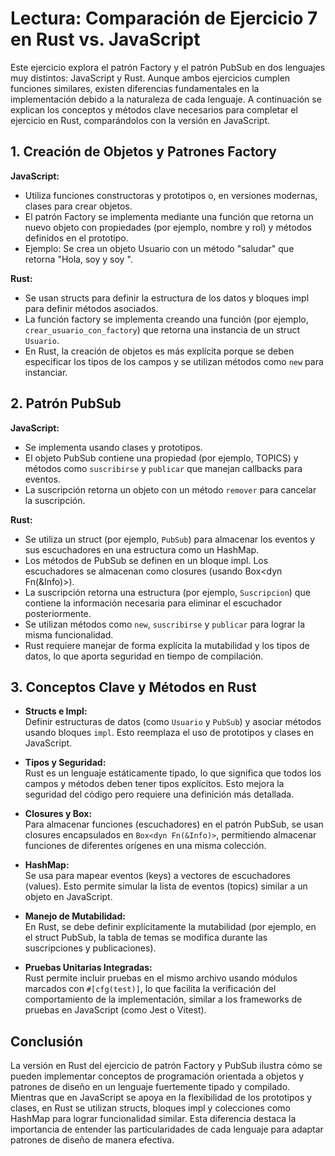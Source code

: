# Lectura: Comparación de Ejercicio 7 en Rust vs. JavaScript

Este ejercicio explora el patrón Factory y el patrón PubSub en dos lenguajes muy distintos: JavaScript y Rust. Aunque ambos ejercicios cumplen funciones similares, existen diferencias fundamentales en la implementación debido a la naturaleza de cada lenguaje. A continuación se explican los conceptos y métodos clave necesarios para completar el ejercicio en Rust, comparándolos con la versión en JavaScript.

## 1. Creación de Objetos y Patrones Factory

**JavaScript:**
- Utiliza funciones constructoras y prototipos o, en versiones modernas, clases para crear objetos.
- El patrón Factory se implementa mediante una función que retorna un nuevo objeto con propiedades (por ejemplo, nombre y rol) y métodos definidos en el prototipo.
- Ejemplo: Se crea un objeto Usuario con un método "saludar" que retorna "Hola, soy <nombre> y soy <rol>".

**Rust:**
- Se usan structs para definir la estructura de los datos y bloques impl para definir métodos asociados.
- La función factory se implementa creando una función (por ejemplo, `crear_usuario_con_factory`) que retorna una instancia de un struct `Usuario`.
- En Rust, la creación de objetos es más explícita porque se deben especificar los tipos de los campos y se utilizan métodos como `new` para instanciar.

## 2. Patrón PubSub

**JavaScript:**
- Se implementa usando clases y prototipos.
- El objeto PubSub contiene una propiedad (por ejemplo, TOPICS) y métodos como `suscribirse` y `publicar` que manejan callbacks para eventos.
- La suscripción retorna un objeto con un método `remover` para cancelar la suscripción.

**Rust:**
- Se utiliza un struct (por ejemplo, `PubSub`) para almacenar los eventos y sus escuchadores en una estructura como un HashMap.
- Los métodos de PubSub se definen en un bloque impl. Los escuchadores se almacenan como closures (usando Box<dyn Fn(&Info)>).
- La suscripción retorna una estructura (por ejemplo, `Suscripcion`) que contiene la información necesaria para eliminar el escuchador posteriormente.
- Se utilizan métodos como `new`, `suscribirse` y `publicar` para lograr la misma funcionalidad.
- Rust requiere manejar de forma explícita la mutabilidad y los tipos de datos, lo que aporta seguridad en tiempo de compilación.

## 3. Conceptos Clave y Métodos en Rust

- **Structs e Impl:**  
  Definir estructuras de datos (como `Usuario` y `PubSub`) y asociar métodos usando bloques `impl`. Esto reemplaza el uso de prototipos y clases en JavaScript.

- **Tipos y Seguridad:**  
  Rust es un lenguaje estáticamente tipado, lo que significa que todos los campos y métodos deben tener tipos explícitos. Esto mejora la seguridad del código pero requiere una definición más detallada.

- **Closures y Box:**  
  Para almacenar funciones (escuchadores) en el patrón PubSub, se usan closures encapsulados en `Box<dyn Fn(&Info)>`, permitiendo almacenar funciones de diferentes orígenes en una misma colección.

- **HashMap:**  
  Se usa para mapear eventos (keys) a vectores de escuchadores (values). Esto permite simular la lista de eventos (topics) similar a un objeto en JavaScript.

- **Manejo de Mutabilidad:**  
  En Rust, se debe definir explícitamente la mutabilidad (por ejemplo, en el struct PubSub, la tabla de temas se modifica durante las suscripciones y publicaciones).

- **Pruebas Unitarias Integradas:**  
  Rust permite incluir pruebas en el mismo archivo usando módulos marcados con `#[cfg(test)]`, lo que facilita la verificación del comportamiento de la implementación, similar a los frameworks de pruebas en JavaScript (como Jest o Vitest).

## Conclusión

La versión en Rust del ejercicio de patrón Factory y PubSub ilustra cómo se pueden implementar conceptos de programación orientada a objetos y patrones de diseño en un lenguaje fuertemente tipado y compilado. Mientras que en JavaScript se apoya en la flexibilidad de los prototipos y clases, en Rust se utilizan structs, bloques impl y colecciones como HashMap para lograr funcionalidad similar. Esta diferencia destaca la importancia de entender las particularidades de cada lenguaje para adaptar patrones de diseño de manera efectiva.
